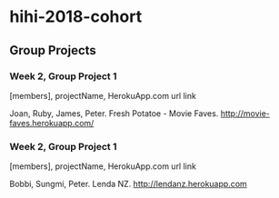 # hihi-2018-cohort



## Group Projects

### Week 2, Group Project 1

[members], projectName, HerokuApp.com url link

Joan, Ruby, James, Peter. Fresh Potatoe - Movie Faves.  http://movie-faves.herokuapp.com/

### Week 2, Group Project 1

[members], projectName, HerokuApp.com url link

Bobbi, Sungmi, Peter. Lenda NZ.  http://lendanz.herokuapp.com

